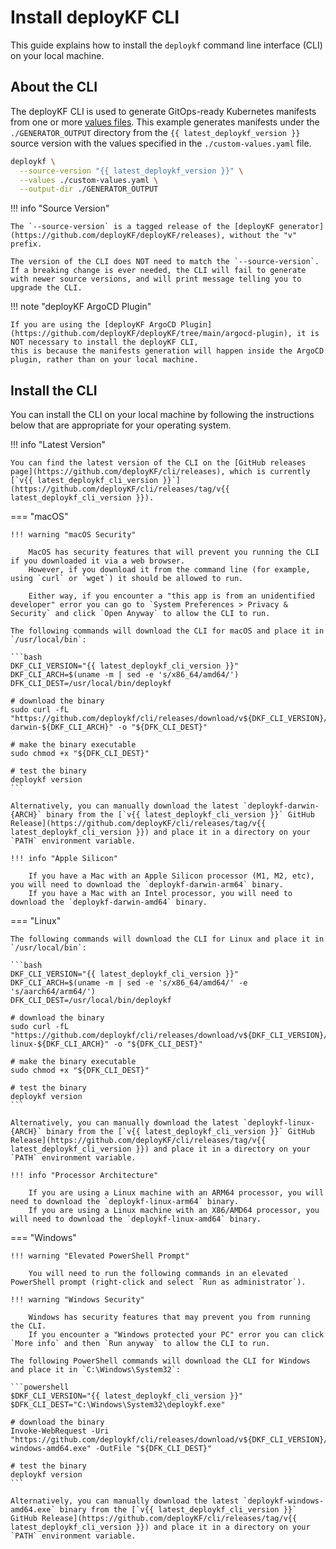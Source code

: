 # Install deployKF CLI

This guide explains how to install the `deploykf` command line interface (CLI) on your local machine.

## About the CLI

The deployKF CLI is used to generate GitOps-ready Kubernetes manifests from one or more [values files](../reference/deploykf-values.md).
This example generates manifests under the `./GENERATOR_OUTPUT` directory from the `{{ latest_deploykf_version }}` source version with the values specified in the `./custom-values.yaml` file.

```bash
deploykf \
  --source-version "{{ latest_deploykf_version }}" \
  --values ./custom-values.yaml \
  --output-dir ./GENERATOR_OUTPUT
```

!!! info "Source Version"

    The `--source-version` is a tagged release of the [deployKF generator](https://github.com/deployKF/deployKF/releases), without the "v" prefix.

    The version of the CLI does NOT need to match the `--source-version`. 
    If a breaking change is ever needed, the CLI will fail to generate with newer source versions, and will print message telling you to upgrade the CLI.

!!! note "deployKF ArgoCD Plugin"

    If you are using the [deployKF ArgoCD Plugin](https://github.com/deployKF/deployKF/tree/main/argocd-plugin), it is NOT necessary to install the deployKF CLI,
    this is because the manifests generation will happen inside the ArgoCD plugin, rather than on your local machine.

## Install the CLI

You can install the CLI on your local machine by following the instructions below that are appropriate for your operating system.

!!! info "Latest Version"
    
    You can find the latest version of the CLI on the [GitHub releases page](https://github.com/deployKF/cli/releases), which is currently [`v{{ latest_deploykf_cli_version }}`](https://github.com/deployKF/cli/releases/tag/v{{ latest_deploykf_cli_version }}).

=== "macOS"

    !!! warning "macOS Security"
        
        MacOS has security features that will prevent you running the CLI if you downloaded it via a web browser.
        However, if you download it from the command line (for example, using `curl` or `wget`) it should be allowed to run.
        
        Either way, if you encounter a "this app is from an unidentified developer" error you can go to `System Preferences > Privacy & Security` and click `Open Anyway` to allow the CLI to run.

    The following commands will download the CLI for macOS and place it in `/usr/local/bin`:

    ```bash
    DKF_CLI_VERSION="{{ latest_deploykf_cli_version }}"
    DKF_CLI_ARCH=$(uname -m | sed -e 's/x86_64/amd64/')
    DFK_CLI_DEST=/usr/local/bin/deploykf
    
    # download the binary
    sudo curl -fL "https://github.com/deploykf/cli/releases/download/v${DKF_CLI_VERSION}/deploykf-darwin-${DKF_CLI_ARCH}" -o "${DFK_CLI_DEST}"
    
    # make the binary executable
    sudo chmod +x "${DFK_CLI_DEST}"
    
    # test the binary
    deploykf version
    ```

    Alternatively, you can manually download the latest `deploykf-darwin-{ARCH}` binary from the [`v{{ latest_deploykf_cli_version }}` GitHub Release](https://github.com/deployKF/cli/releases/tag/v{{ latest_deploykf_cli_version }}) and place it in a directory on your `PATH` environment variable.

    !!! info "Apple Silicon"
       
        If you have a Mac with an Apple Silicon processor (M1, M2, etc), you will need to download the `deploykf-darwin-arm64` binary.
        If you have a Mac with an Intel processor, you will need to download the `deploykf-darwin-amd64` binary.

=== "Linux"

    The following commands will download the CLI for Linux and place it in `/usr/local/bin`:

    ```bash
    DKF_CLI_VERSION="{{ latest_deploykf_cli_version }}"
    DKF_CLI_ARCH=$(uname -m | sed -e 's/x86_64/amd64/' -e 's/aarch64/arm64/')
    DFK_CLI_DEST=/usr/local/bin/deploykf

    # download the binary
    sudo curl -fL "https://github.com/deploykf/cli/releases/download/v${DKF_CLI_VERSION}/deploykf-linux-${DKF_CLI_ARCH}" -o "${DFK_CLI_DEST}"

    # make the binary executable
    sudo chmod +x "${DFK_CLI_DEST}"

    # test the binary
    deploykf version
    ```

    Alternatively, you can manually download the latest `deploykf-linux-{ARCH}` binary from the [`v{{ latest_deploykf_cli_version }}` GitHub Release](https://github.com/deployKF/cli/releases/tag/v{{ latest_deploykf_cli_version }}) and place it in a directory on your `PATH` environment variable.

    !!! info "Processor Architecture"
    
        If you are using a Linux machine with an ARM64 processor, you will need to download the `deploykf-linux-arm64` binary.
        If you are using a Linux machine with an X86/AMD64 processor, you will need to download the `deploykf-linux-amd64` binary.

=== "Windows"

    !!! warning "Elevated PowerShell Prompt"
        
        You will need to run the following commands in an elevated PowerShell prompt (right-click and select `Run as administrator`).

    !!! warning "Windows Security"
    
        Windows has security features that may prevent you from running the CLI.
        If you encounter a "Windows protected your PC" error you can click `More info` and then `Run anyway` to allow the CLI to run.

    The following PowerShell commands will download the CLI for Windows and place it in `C:\Windows\System32`:

    ```powershell 
    $DKF_CLI_VERSION="{{ latest_deploykf_cli_version }}"
    $DFK_CLI_DEST="C:\Windows\System32\deploykf.exe"
    
    # download the binary
    Invoke-WebRequest -Uri "https://github.com/deploykf/cli/releases/download/v${DKF_CLI_VERSION}/deploykf-windows-amd64.exe" -OutFile "${DFK_CLI_DEST}"

    # test the binary
    deploykf version
    ```

    Alternatively, you can manually download the latest `deploykf-windows-amd64.exe` binary from the [`v{{ latest_deploykf_cli_version }}` GitHub Release](https://github.com/deployKF/cli/releases/tag/v{{ latest_deploykf_cli_version }}) and place it in a directory on your `PATH` environment variable.
